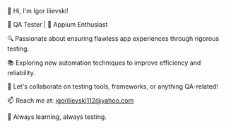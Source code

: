 👋 Hi, I'm Igor Ilievski!

🎯 QA Tester | 📱 Appium Enthusiast

🔍 Passionate about ensuring flawless app experiences through rigorous testing.

📚 Exploring new automation techniques to improve efficiency and reliability.

💬 Let's collaborate on testing tools, frameworks, or anything QA-related!

📫 Reach me at: igorilievski112@yahoo.com

🌟 Always learning, always testing.
